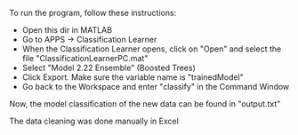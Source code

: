 To run the program, follow these instructions:

- Open this dir in MATLAB
- Go to APPS -> Classification Learner
- When the Classification Learner opens, click on "Open" and select the file "ClassificationLearnerPC.mat"
- Select "Model 2.22 Ensemble" (Boosted Trees)
- Click Export. Make sure the variable name is "trainedModel"
- Go back to the Workspace and enter "classify" in the Command Window

Now, the model classification of the new data can be found in "output.txt"


The data cleaning was done manually in Excel